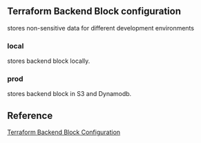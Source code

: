 ## Terraform Backend Block configuration

stores non-sensitive data for different development environments

### local
stores backend block locally.

### prod
stores backend block in S3 and Dynamodb.

## Reference
[Terraform Backend Block Configuration](https://developer.hashicorp.com/terraform/language/backend)